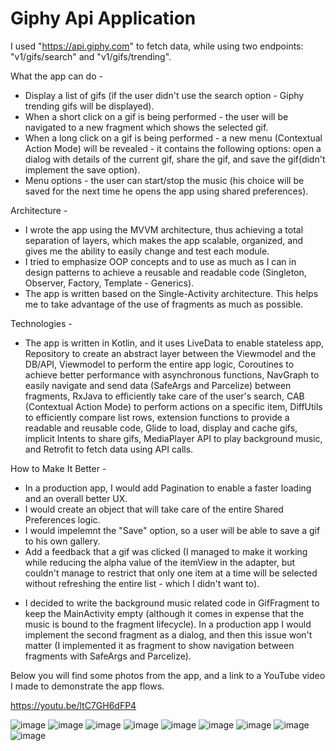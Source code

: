 # Giphy Api Application

I used "https://api.giphy.com" to fetch data, while using two endpoints: "v1/gifs/search" and "v1/gifs/trending".

What the app can do - 
- Display a list of gifs (if the user didn't use the search option - Giphy trending gifs will be displayed).
- When a short click on a gif is being performed - the user will be navigated to a new fragment which shows the selected gif.
- When a long click on a gif is being performed - a new menu (Contextual Action Mode) will be revealed - it contains the following options: open a dialog with details of the current gif, share the gif, and save the gif(didn't implement the save option).
- Menu options - the user can start/stop the music (his choice will be saved for the next time he opens the app using shared preferences).

Architecture - 
- I wrote the app using the MVVM architecture, thus achieving a total separation of layers, which makes the app scalable, organized, and gives me the ability to easily change and test each module.
- I tried to emphasize OOP concepts and to use as much as I can in design patterns to achieve a reusable and readable code (Singleton, Observer, Factory, Template - Generics).
- The app is written based on the Single-Activity architecture. This helps me to take advantage of the use of fragments as much as possible.

Technologies - 
- The app is written in Kotlin, and it uses LiveData to enable stateless app, Repository to create an abstract layer between the Viewmodel and the DB/API, Viewmodel to perform the entire app logic, Coroutines to achieve better performance with asynchronous functions, NavGraph to easily navigate and send data (SafeArgs and Parcelize) between fragments, RxJava to efficiently take care of the user's search, CAB (Contextual Action Mode) to perform actions on a specific item, DiffUtils to efficiently compare list rows, extension functions to provide a readable and reusable code, Glide to load, display and cache gifs, implicit Intents to share gifs, MediaPlayer API to play background music, and Retrofit to fetch data using API calls.

How to Make It Better -
- In a production app, I would add Pagination to enable a faster loading and an overall better UX.
- I would create an object that will take care of the entire Shared Preferences logic.
- I would impelemnt the "Save" option, so a user will be able to save a gif to his own gallery.
- Add a feedback that a gif was clicked (I managed to make it working while reducing the alpha value of the itemView in the adapter, but couldn't manage to restrict that only one item at a time will be selected without refreshing the entire list - which I didn't want to).

* I decided to write the background music related code in GifFragment to keep the MainActivity empty (although it comes in expense that the music is bound to the fragment lifecycle). In a production app I would implement the second fragment as a dialog, and then this issue won't matter (I implemented it as fragment to show navigation between fragments with SafeArgs and Parcelize).

Below you will find some photos from the app, and a link to a YouTube video I made to demonstrate the app flows.

https://youtu.be/ltC7GH6dFP4

![image](https://drive.google.com/uc?export=view&id=1K7QTaltkX4yZFlsqbIjy02n4D3ZcuWSR)
![image](https://drive.google.com/uc?export=view&id=1o0FTqN2au01wX4N0kSs4CG9-9yvS0Z5A)
![image](https://drive.google.com/uc?export=view&id=1N8Iy3yE5uMOXlVTwFyvDASNadlAxkrz7)
![image](https://drive.google.com/uc?export=view&id=17VbOgmsotRFvOPHFiTrwiK4NPtWZrsYs)
![image](https://drive.google.com/uc?export=view&id=14E03FF3AIhH1_g2BRqj5sqvuXTL_vp0S)
![image](https://drive.google.com/uc?export=view&id=1GvBpoZE3JV0p5FWxcD8LzFHTqe85_CCo)
![image](https://drive.google.com/uc?export=view&id=1dgv5ztgBgFwFS9Wyf7eaqGwZg6-UB3XC)
![image](https://drive.google.com/uc?export=view&id=1ngvBlnjCTZmdzZb4Z-zQwDPr_WwXQdxl)
![image](https://drive.google.com/uc?export=view&id=1VEMZ095Y_kId-9QcrxsLtRzLzfBSJHKv)
